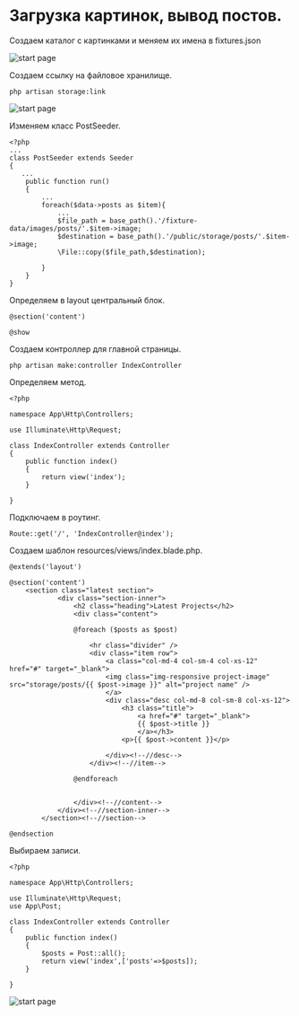 # Загрузка картинок, вывод постов.

Создаем каталог с картинками и меняем их имена в fixtures.json
       
![start page]({path-to-subject}/images/1.png)

Создаем ссылку на файловое хранилище.

    php artisan storage:link

![start page]({path-to-subject}/images/2.png)

Изменяем класс PostSeeder.

    <?php
    ...
    class PostSeeder extends Seeder
    {
       ...
        public function run()
        {
            ...
            foreach($data->posts as $item){
                ...
                $file_path = base_path().'/fixture-data/images/posts/'.$item->image;
                $destination = base_path().'/public/storage/posts/'.$item->image;
                \File::copy($file_path,$destination);

            }
        }
    }

Определяем в layout центральный блок.

    @section('content')
        
    @show

Создаем контроллер для главной страницы.

    php artisan make:controller IndexController

Определяем метод.

    <?php

    namespace App\Http\Controllers;

    use Illuminate\Http\Request;

    class IndexController extends Controller
    {
        public function index()
        {
            return view('index');
        }

    }

Подключаем в роутинг.

    Route::get('/', 'IndexController@index');

Создаем шаблон resources/views/index.blade.php.

    @extends('layout')

    @section('content')
        <section class="latest section">
                <div class="section-inner">
                    <h2 class="heading">Latest Projects</h2>
                    <div class="content">    
                         
                    @foreach ($posts as $post)

                        <hr class="divider" />
                        <div class="item row">
                            <a class="col-md-4 col-sm-4 col-xs-12" href="#" target="_blank">
                            <img class="img-responsive project-image" src="storage/posts/{{ $post->image }}" alt="project name" />
                            </a>
                            <div class="desc col-md-8 col-sm-8 col-xs-12">
                                <h3 class="title">
                                    <a href="#" target="_blank">
                                    {{ $post->title }}
                                    </a></h3>
                                <p>{{ $post->content }}</p>
                                
                            </div><!--//desc-->                          
                        </div><!--//item-->
                        
                    @endforeach                            
                        
                        
                    </div><!--//content-->  
                </div><!--//section-inner-->                 
            </section><!--//section-->

    @endsection



Выбираем записи.

    <?php

    namespace App\Http\Controllers;

    use Illuminate\Http\Request;
    use App\Post;

    class IndexController extends Controller
    {
        public function index()
        {
            $posts = Post::all();
            return view('index',['posts'=>$posts]);
        }

    }

![start page]({path-to-subject}/images/3.png)




